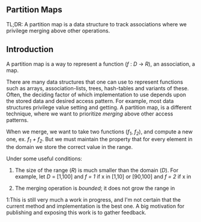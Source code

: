 Partition Maps
------------------------

  TL;DR: A partition map is a data structure to track associations where we
  privilege merging above other operations.


Introduction
------------

A partition map is a way to represent a function
(_f_ : _D_ -> _R_), an association, a map.

There are many data structures that one can use to represent functions such as
arrays, association-lists, trees, hash-tables and variants of these. Often, the
deciding factor of which implementation to use depends upon the stored data and 
desired access pattern. For example, most data structures privilege value
setting and getting. A partition map, is a different technique, where we want
to prioritize _merging_ above other access patterns.

When we merge, we want to take two functions (_f<sub>1</sub>_, _f<sub>2</sub>_),
and compute a new one, ex. _f<sub>1</sub> + f<sub>2</sub>_.
But we must maintain the property that for every element in the domain we store
the correct value in the range.

Under some useful conditions:

  1. The size of the range (_R_) is much smaller than the domain (_D_).
     For example, let _D_ = [1,100] and _f = 1_ if x in [1,10] or [90,100]
     and _f = 2_ if x in 
      
  2. The merging operation is _bounded_; it does not grow the range in
 

<a name="technique_footnote">1:</a>This is still very much a work in progress,
and I'm not certain that the current method and implementation is the best one.
A big motivation for publishing and exposing this work is to gather feedback.

